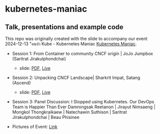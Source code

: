 # kubernetes-maniac

## Talk, presentations and example code
This repo was originally created with the slide to accompany our event 2024-12-13 "คนบ้า Kube - Kubernetes Maniac [Kubernetes Maniac](https://www.eventpop.me/e/66523). 

- Session 1: From Container to community CNCF origin | JoJo Jumpbox (Saritrat Jirakulphondchai)
  - slide: [PDF](/slide/[2024-12-13]%20[คนบ้า%20Kube]%20From%20Container%20to%20community%20%20CNCF%20origin.pdf), [Live](https://docs.google.com/presentation/d/e/2PACX-1vQpXfqVNBFeZpWYLq3U7ClaxZhXYK9dOSiL76f3DHoYeYaBd3mFDL2CiFnyWzes6ECKwKF8YI-LUUd0/pub?start=false&loop=false&delayms=3000)

- Session 2: Unpacking CNCF Landscape| Sharkrit Impat, Satang (Ascend)
  - slide: [PDF](./slide/[2024-12-13]%20[คนบ้า%20Kube]%20Unpacking%20CNCF%20Landscape.pdf), [Live](https://docs.google.com/presentation/d/e/2PACX-1vSLSQjLwU23WbucgdsBCOgfZDxY5-LwE1TItD_w3U6lnIcZw61p6xLnYlQ65yhVUT1I-2VCtDoZD76q/pub?start=false&loop=false&delayms=3000)

- Session 3: Panel Discussion: I Stopped using Kubernetes. Our DevOps Team is Happier Than Ever
Damrongsak Reetanon | Jirayut Nimsaeng | Mongkol Thongkraikaew | Natechawin Suthison | Saritrat Jirakulphondchai | Beau Phisinee

- Pictures of Event: [Link](https://drive.google.com/drive/folders/19eQ6GUnHbTFVuUbjtLTZechc3xNi30Sy?usp=sharing)